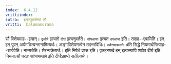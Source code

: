```yaml
---
index:  6.4.12
vrittiindex: 
sutra:  इन्हन्पूषार्यम्णां शौ
vritti:  balamanorama 
---
```


सौ विशेषमाह--इन्हन्। `ढ्रलोपे` इत्यतो `दीर्घ` इत्यनुवर्तते। `नोपधायाः` इत्यत `उपधाया` इति। तदाह--एषामिति। इन् हन् पूषन् अर्यमन्नित्यन्तानामित्यर्थः। अङ्गविशेषणत्वेन तदन्तविधिः। `सर्वनामस्थाने चे`ति सिद्धे नियमार्थमित्याह--शावेवेति। नान्यत्रेति। शेरन्यत्रेत्यर्थः। इति निषेधे प्राप्त इति। वृत्रहन्शब्दे हन् इत्यस्यापि शावेव दीर्घ इति नियमात्सौ परतः `सर्वनामस्थाने` इति दीर्घेऽप्राप्ते सतीत्यर्थः। 

